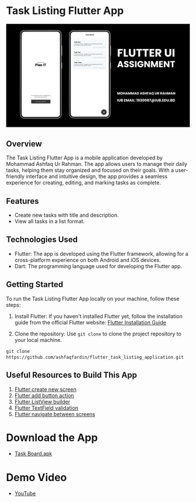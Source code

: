 # Task Listing Flutter App

![Task Listing Flutter App](app_screenshot.png)

## Overview

The Task Listing Flutter App is a mobile application developed by Mohammad Ashfaq Ur Rahman. The app allows users to manage their daily tasks, helping them stay organized and focused on their goals. With a user-friendly interface and intuitive design, the app provides a seamless experience for creating, editing, and marking tasks as complete.

## Features

- Create new tasks with title and description.
- View all tasks in a list format.

## Technologies Used

- Flutter: The app is developed using the Flutter framework, allowing for a cross-platform experience on both Android and iOS devices.
- Dart: The programming language used for developing the Flutter app.

## Getting Started

To run the Task Listing Flutter App locally on your machine, follow these steps:

1. Install Flutter: If you haven't installed Flutter yet, follow the installation guide from the official Flutter website: [Flutter Installation Guide](https://flutter.dev/docs/get-started/install)

2. Clone the repository: Use `git clone` to clone the project repository to your local machine.

```
git clone https://github.com/ashfaqfardin/flutter_task_listing_application.git
```

## Useful Resources to Build This App

1. [Flutter create new screen](https://stackoverflow.com/search?q=flutter+create+new+screen)
2. [Flutter add button action](https://stackoverflow.com/search?q=flutter+add+button+action)
3. [Flutter ListView builder](https://stackoverflow.com/search?q=flutter+listview+builder)
4. [Flutter TextField validation](https://stackoverflow.com/search?q=flutter+textfield+validation)
5. [Flutter navigate between screens](https://stackoverflow.com/search?q=flutter+navigate+between+screens)

# Download the App
- [Task Board.apk](https://drive.google.com/file/d/1PDm6aqlGcjehohpffQjdioCi4gXAhivg/view?usp=sharing)

# Demo Video
- [YouTube](https://youtu.be/VXS_g0rdPvU)